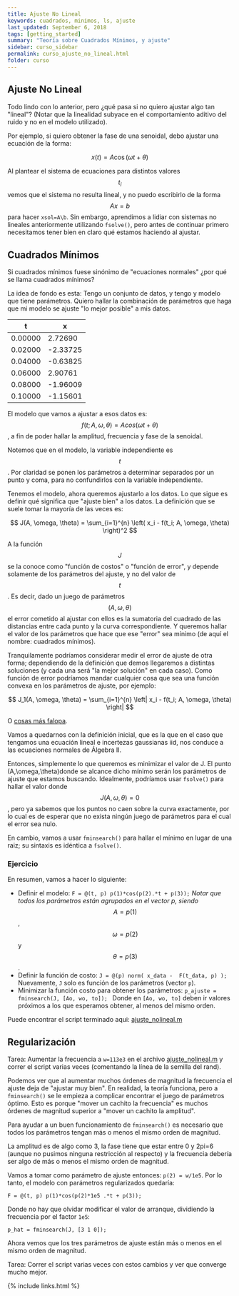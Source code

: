 ```yaml
---
title: Ajuste No Lineal
keywords: cuadrados, minimos, ls, ajuste
last_updated: September 6, 2018
tags: [getting_started]
summary: "Teoría sobre Cuadrados Mínimos, y ajuste"
sidebar: curso_sidebar
permalink: curso_ajuste_no_lineal.html
folder: curso
---
```


## Ajuste No Lineal
Todo lindo con lo anterior, pero ¿qué pasa si no quiero ajustar
algo tan "lineal"? (Notar que la linealidad subyace en el comportamiento
aditivo del ruido y no en el modelo utilizado).

Por ejemplo, si quiero obtener la fase de una senoidal, debo ajustar
una ecuación de la forma:

$$ x(t)= A \cos(\omega t+ \theta) $$

Al plantear el sistema de ecuaciones para distintos valores $$t_i$$ vemos
que el sistema no resulta lineal, y no puedo escribirlo de la forma
$$Ax=b$$ para hacer ``xsol=A\b``. Sin embargo, aprendimos a lidiar
con sistemas no lineales anteriormente utilizando ``fsolve()``,
pero antes de continuar primero necesitamos tener bien en claro
qué estamos haciendo al ajustar.

## Cuadrados Mínimos
Si cuadrados mínimos fuese sinónimo de "ecuaciones normales" 
¿por qué se llama cuadrados mínimos?

La idea de fondo es esta: Tengo un conjunto de datos, y tengo y modelo que
tiene parámetros. Quiero hallar la combinación de parámetros que haga que
mi modelo se ajuste "lo mejor posible" a mis datos.

|   t      |    x    |
|----------|---------|
|  0.00000 | 2.72690 |
|  0.02000 |-2.33725 |
|  0.04000 |-0.63825 |
|  0.06000 | 2.90761 |
|  0.08000 |-1.96009 |
|  0.10000 |-1.15601 |


El modelo que vamos a ajustar a esos datos es: $$ f(t; A,\omega,\theta)= A cos(\omega t+\theta)$$, a fin
de poder hallar la amplitud, frecuencia y fase de la senoidal.

Notemos que en el modelo, la variable independiente es $$t$$. Por claridad
se ponen los parámetros a determinar separados por un punto y coma,
para no confundirlos con la variable independiente.

Tenemos el modelo, ahora queremos ajustarlo a los datos. Lo que sigue es definir
qué significa que "ajuste bien" a los datos. La definición que se suele
tomar la mayoría de las veces es:

$$ J(A, \omega, \theta) = \sum_{i=1}^{n} \left( x_i - f(t_i; A, \omega, \theta) \right)^2 $$

A la función $$J$$ se la conoce como "función de costos" o "función de error",
y depende solamente de los parámetros del ajuste, y no del valor de $$t$$.
Es decir, dado un juego de parámetros $$(A,\omega,\theta)$$ el error cometido
al ajustar con ellos es la sumatoria del cuadrado de las distancias entre cada
punto y la curva correspondiente. Y queremos hallar el valor de los parámetros
que hace que ese "error" sea mínimo (de aquí el nombre: cuadrados mínimos).

Tranquilamente podríamos considerar medir el error de ajuste de otra forma;
dependiendo de la definición que demos llegaremos a distintas soluciones
(y cada una será "la mejor solución" en cada caso). Como función de error
podríamos mandar cualquier cosa que sea una función convexa en los parámetros
de ajuste, por ejemplo:

$$ J_1(A, \omega, \theta) = \sum_{i=1}^{n} \left| x_i - f(t_i; A, \omega, \theta) \right| $$

O [cosas más falopa](https://stats.stackexchange.com/questions/154879/a-list-of-cost-functions-used-in-neural-networks-alongside-applications).

Vamos a quedarnos con la definición inicial, que es la que en el caso
que tengamos una ecuación lineal e incertezas gaussianas iid, nos
conduce a las ecuaciones normales de Álgebra II.

Entonces, simplemente lo que queremos es minimizar el valor de J.
El punto (A,\omega,\theta)donde se alcance dicho mínimo serán los parámetros
de ajuste que estamos buscando. Idealmente, podríamos usar ``fsolve()``
para hallar el valor donde $$J(A,\omega,\theta)=0$$, pero ya sabemos que los
puntos no caen sobre la curva exactamente, por lo cual es de esperar que no
exista ningún juego de parámetros para el cual el error sea nulo.

En cambio, vamos a usar ``fminsearch()`` para hallar el mínimo en lugar de una raiz;
su sintaxis es idéntica a ``fsolve()``.


### Ejercicio
En resumen, vamos a hacer lo siguiente:
  - Definir el modelo: ``F = @(t, p) p(1)*cos(p(2).*t + p(3));``
  *Notar que todos los parámetros están agrupados en el vector p, siendo* $$A=p(1)$$, $$\omega=p(2)$$ y $$\theta=p(3)$$.
  - Definir la función de costo:  ``J = @(p) norm( x_data -  F(t_data, p) );``
  Nuevamente, ``J`` solo es función de los parámetros (vector ``p``).
  - Minimizar la función costo para obtener los parámetros:
    ``p_ajuste = fminsearch(J, [Ao, wo, to]); ``
    Donde en ``[Ao, wo, to]`` deben ir valores próximos a los que esperamos obtener, al menos del mismo orden.


Puede encontrar el script terminado aqui: [ajuste_nolineal.m](https://raw.githubusercontent.com/lugfi/curso-octave/master/ejemplos/ajuste/ajuste_nolineal.m)	
	
## Regularización
Tarea: Aumentar la frecuencia a ``w=113e3`` en el archivo [ajuste_nolineal.m](https://raw.githubusercontent.com/lugfi/curso-octave/master/ejemplos/ajuste/ajuste_nolineal.m)
y correr el script varias veces (comentando la línea de la semilla del rand).

Podemos ver que al aumentar muchos órdenes de magnitud la frecuencia el ajuste
deja de "ajustar muy bien". En realidad, la teoría funciona,
pero a ``fminsearch()`` se le empieza a complicar encontrar el juego de
parámetros óptimo. Esto es porque "mover un cachito la frecuencia" es
muchos órdenes de magnitud superior a "mover un cachito la amplitud".

Para ayudar a un buen funcionamiento de ``fminsearch()`` es necesario
que todos los parámetros tengan más o menos el mismo orden de magnitud.

La amplitud es de algo como 3, la fase tiene que estar entre 0 y 2pi=6
(aunque no pusimos ninguna restricción al respecto) y la frecuencia
debería ser algo de más o menos el mismo orden de magnitud.

Vamos a tomar como parámetro de ajuste entonces: ``p(2) = w/1e5``.
Por lo tanto, el modelo con parámetros regularizados quedaría:

```
F = @(t, p) p(1)*cos(p(2)*1e5 .*t + p(3));
``` 

Donde no hay que olvidar modificar el valor de arranque, dividiendo
la frecuencia por el factor ``1e5``:

```
p_hat = fminsearch(J, [3 1 0]); 
```

Ahora vemos que los tres parámetros de ajuste están más o menos
en el mismo orden de magnitud.

Tarea: Correr el script varias veces con estos cambios y ver que converge mucho mejor.

	
{% include links.html %}
